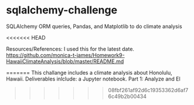 # sqlalchemy-challenge
SQLAlchemy ORM queries, Pandas, and Matplotlib to do climate analysis

<<<<<<< HEAD


Resources/References:
I used this for the latest date.
https://github.com/monica-t-james/Homework9-HawaiiClimateAnalysis/blob/master/README.md

=======
This challange includes a climate analysis about Honolulu, Hawaii.
Deliverables inlclude: a Jupyter notebook.
Part 1: Analyze and El
>>>>>>> 08fbf261af92d6c19353362d6af76c49b2b00434

